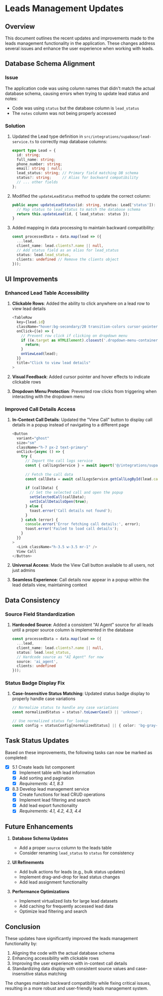 # Leads Management Updates

## Overview

This document outlines the recent updates and improvements made to the leads management functionality in the application. These changes address several issues and enhance the user experience when working with leads.

## Database Schema Alignment

### Issue
The application code was using column names that didn't match the actual database schema, causing errors when trying to update lead status and notes:
- Code was using `status` but the database column is `lead_status`
- The `notes` column was not being properly accessed

### Solution
1. Updated the Lead type definition in `src/integrations/supabase/lead-service.ts` to correctly map database columns:
   ```typescript
   export type Lead = {
     id: string;
     full_name: string;
     phone_number: string;
     email: string | null;
     lead_status: string; // Primary field matching DB schema
     status?: string;     // Alias for backward compatibility
     // ... other fields
   };
   ```

2. Modified the `updateLeadStatus` method to update the correct column:
   ```typescript
   public async updateLeadStatus(id: string, status: Lead['status']): Promise<Lead> {
     // Map status to lead_status to match the database schema
     return this.updateLead(id, { lead_status: status });
   }
   ```

3. Added mapping in data processing to maintain backward compatibility:
   ```typescript
   const processedData = data.map(lead => ({
     ...lead,
     client_name: lead.clients?.name || null,
     // Add status field as an alias for lead_status
     status: lead.lead_status,
     clients: undefined // Remove the clients object
   }));
   ```

## UI Improvements

### Enhanced Lead Table Accessibility

1. **Clickable Rows**: Added the ability to click anywhere on a lead row to view lead details
   ```typescript
   <TableRow 
     key={lead.id} 
     className="hover:bg-secondary/20 transition-colors cursor-pointer"
     onClick={(e) => {
       // Prevent row click if clicking on dropdown menu
       if ((e.target as HTMLElement).closest('.dropdown-menu-container')) {
         return;
       }
       onViewLead(lead);
     }}
     title="Click to view lead details"
   >
   ```

2. **Visual Feedback**: Added cursor pointer and hover effects to indicate clickable rows

3. **Dropdown Menu Protection**: Prevented row clicks from triggering when interacting with the dropdown menu

### Improved Call Details Access

1. **In-Context Call Details**: Updated the "View Call" button to display call details in a popup instead of navigating to a different page
   ```typescript
   <Button
     variant="ghost"
     size="sm"
     className="h-7 px-2 text-primary"
     onClick={async () => {
       try {
         // Import the call logs service
         const { callLogsService } = await import('@/integrations/supabase/call-logs-service');
         
         // Fetch the call data
         const callData = await callLogsService.getCallLogById(lead.call_id);
         
         if (callData) {
           // Set the selected call and open the popup
           setSelectedCall(callData);
           setIsCallDetailsOpen(true);
         } else {
           toast.error('Call details not found');
         }
       } catch (error) {
         console.error('Error fetching call details:', error);
         toast.error('Failed to load call details');
       }
     }}
   >
     <Link className="h-3.5 w-3.5 mr-1" />
     View Call
   </Button>
   ```

2. **Universal Access**: Made the View Call button available to all users, not just admins

3. **Seamless Experience**: Call details now appear in a popup within the lead details view, maintaining context

## Data Consistency

### Source Field Standardization

1. **Hardcoded Source**: Added a consistent "AI Agent" source for all leads until a proper source column is implemented in the database
   ```typescript
   const processedData = data.map(lead => ({
     ...lead,
     client_name: lead.clients?.name || null,
     status: lead.lead_status,
     // Hardcode source as "AI Agent" for now
     source: 'ai_agent',
     clients: undefined
   }));
   ```

### Status Badge Display Fix

1. **Case-Insensitive Status Matching**: Updated status badge display to properly handle case variations
   ```typescript
   // Normalize status to handle any case variations
   const normalizedStatus = status?.toLowerCase() || 'unknown';
   
   // Use normalized status for lookup
   const config = statusConfig[normalizedStatus] || { color: 'bg-gray-100 text-gray-800 border-gray-200', label: 'Unknown' };
   ```

## Task Status Updates

Based on these improvements, the following tasks can now be marked as completed:

- [x] 5.1 Create leads list component
  - [x] Implement table with lead information
  - [x] Add sorting and pagination
  - [x] _Requirements: 4.1, 8.3_

- [x] 8.3 Develop lead management service
  - [x] Create functions for lead CRUD operations
  - [x] Implement lead filtering and search
  - [x] Add lead export functionality
  - [x] _Requirements: 4.1, 4.2, 4.3, 4.4_

## Future Enhancements

1. **Database Schema Updates**
   - Add a proper `source` column to the leads table
   - Consider renaming `lead_status` to `status` for consistency

2. **UI Refinements**
   - Add bulk actions for leads (e.g., bulk status updates)
   - Implement drag-and-drop for lead status changes
   - Add lead assignment functionality

3. **Performance Optimizations**
   - Implement virtualized lists for large lead datasets
   - Add caching for frequently accessed lead data
   - Optimize lead filtering and search

## Conclusion

These updates have significantly improved the leads management functionality by:
1. Aligning the code with the actual database schema
2. Enhancing accessibility with clickable rows
3. Improving the user experience with in-context call details
4. Standardizing data display with consistent source values and case-insensitive status matching

The changes maintain backward compatibility while fixing critical issues, resulting in a more robust and user-friendly leads management system.